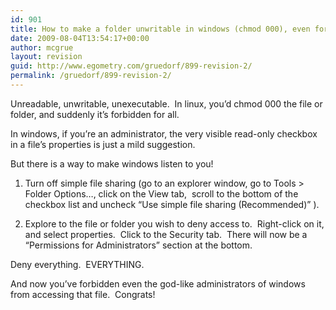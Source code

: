 ```yaml
---
id: 901
title: How to make a folder unwritable in windows (chmod 000), even for administrators
date: 2009-08-04T13:54:17+00:00
author: mcgrue
layout: revision
guid: http://www.egometry.com/gruedorf/899-revision-2/
permalink: /gruedorf/899-revision-2/
---
```

Unreadable, unwritable, unexecutable.  In linux, you&#8217;d chmod 000 the file or folder, and suddenly it&#8217;s forbidden for all.

In windows, if you&#8217;re an administrator, the very visible read-only checkbox in a file&#8217;s properties is just a mild suggestion.

But there is a way to make windows listen to you!

1. Turn off simple file sharing (go to an explorer window, go to Tools > Folder Options&#8230;, click on the View tab,  scroll to the bottom of the checkbox list and uncheck &#8220;Use simple file sharing (Recommended)&#8221; ).

2. Explore to the file or folder you wish to deny access to.  Right-click on it, and select properties.  Click to the Security tab.  There will now be a &#8220;Permissions for Administrators&#8221; section at the bottom.

Deny everything.  EVERYTHING.

And now you&#8217;ve forbidden even the god-like administrators of windows from accessing that file.  Congrats!